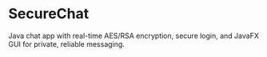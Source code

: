 # SecureChat
Java chat app with real-time AES/RSA encryption, secure login, and JavaFX GUI for private, reliable messaging.

